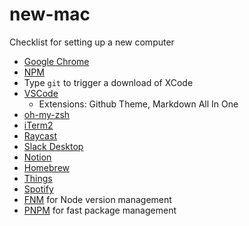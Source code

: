 # new-mac

Checklist for setting up a new computer

- [Google Chrome](https://www.google.com/intl/en_uk/chrome/)
- [NPM](https://docs.npmjs.com/downloading-and-installing-node-js-and-npm/)
- Type `git` to trigger a download of XCode
- [VSCode](https://code.visualstudio.com/)
  - Extensions: Github Theme, Markdown All In One
- [oh-my-zsh](https://ohmyz.sh/)
- [iTerm2](https://iterm2.com/)
- [Raycast](https://www.raycast.com/)
- [Slack Desktop](https://slack.com/intl/en-gb/downloads/mac)
- [Notion](https://www.notion.so/desktop)
- [Homebrew](https://brew.sh/)
- [Things](https://apps.apple.com/us/app/things-3/id904237743)
- [Spotify](https://www.spotify.com/us/download/other/)
- [FNM](https://github.com/Schniz/fnm) for Node version management
- [PNPM](https://pnpm.io/installation) for fast package management 
